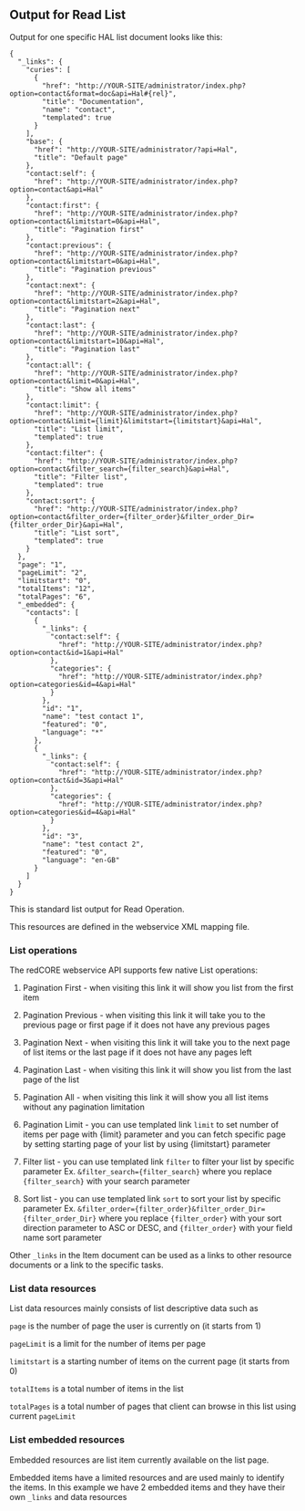 ## Output for Read List

Output for one specific HAL list document looks like this:

```
{
  "_links": {
    "curies": [
      {
        "href": "http://YOUR-SITE/administrator/index.php?option=contact&format=doc&api=Hal#{rel}",
        "title": "Documentation",
        "name": "contact",
        "templated": true
      }
    ],
    "base": {
      "href": "http://YOUR-SITE/administrator/?api=Hal",
      "title": "Default page"
    },
    "contact:self": {
      "href": "http://YOUR-SITE/administrator/index.php?option=contact&api=Hal"
    },
    "contact:first": {
      "href": "http://YOUR-SITE/administrator/index.php?option=contact&limitstart=0&api=Hal",
      "title": "Pagination first"
    },
    "contact:previous": {
      "href": "http://YOUR-SITE/administrator/index.php?option=contact&limitstart=0&api=Hal",
      "title": "Pagination previous"
    },
    "contact:next": {
      "href": "http://YOUR-SITE/administrator/index.php?option=contact&limitstart=2&api=Hal",
      "title": "Pagination next"
    },
    "contact:last": {
      "href": "http://YOUR-SITE/administrator/index.php?option=contact&limitstart=10&api=Hal",
      "title": "Pagination last"
    },
    "contact:all": {
      "href": "http://YOUR-SITE/administrator/index.php?option=contact&limit=0&api=Hal",
      "title": "Show all items"
    },
    "contact:limit": {
      "href": "http://YOUR-SITE/administrator/index.php?option=contact&limit={limit}&limitstart={limitstart}&api=Hal",
      "title": "List limit",
      "templated": true
    },
    "contact:filter": {
      "href": "http://YOUR-SITE/administrator/index.php?option=contact&filter_search={filter_search}&api=Hal",
      "title": "Filter list",
      "templated": true
    },
    "contact:sort": {
      "href": "http://YOUR-SITE/administrator/index.php?option=contact&filter_order={filter_order}&filter_order_Dir={filter_order_Dir}&api=Hal",
      "title": "List sort",
      "templated": true
    }
  },
  "page": "1",
  "pageLimit": "2",
  "limitstart": "0",
  "totalItems": "12",
  "totalPages": "6",
  "_embedded": {
    "contacts": [
      {
        "_links": {
          "contact:self": {
            "href": "http://YOUR-SITE/administrator/index.php?option=contact&id=1&api=Hal"
          },
          "categories": {
            "href": "http://YOUR-SITE/administrator/index.php?option=categories&id=4&api=Hal"
          }
        },
        "id": "1",
        "name": "test contact 1",
        "featured": "0",
        "language": "*"
      },
      {
        "_links": {
          "contact:self": {
            "href": "http://YOUR-SITE/administrator/index.php?option=contact&id=3&api=Hal"
          },
          "categories": {
            "href": "http://YOUR-SITE/administrator/index.php?option=categories&id=4&api=Hal"
          }
        },
        "id": "3",
        "name": "test contact 2",
        "featured": "0",
        "language": "en-GB"
      }
    ]
  }
}
```

This is standard list output for Read Operation. 

This resources are defined in the webservice XML mapping file.

### List operations 

The redCORE webservice API supports few native List operations:

1. Pagination First - when visiting this link it will show you list from the first item

2. Pagination Previous - when visiting this link it will take you to the previous page or first page if it does not have any previous pages

3. Pagination Next - when visiting this link it will take you to the next page of list items or the last page if it does not have any pages left

4. Pagination Last - when visiting this link it will show you list from the last page of the list

5. Pagination All - when visiting this link it will show you all list items without any pagination limitation

6. Pagination Limit - you can use templated link `limit` to set number of items per page with {limit} parameter and you can fetch specific page by setting starting page of your list by using {limitstart} parameter

7. Filter list - you can use templated link `filter` to filter your list by specific parameter Ex. `&filter_search={filter_search}` where you replace `{filter_search}` with your search parameter

8. Sort list - you can use templated link `sort` to sort your list by specific parameter 
Ex. `&filter_order={filter_order}&filter_order_Dir={filter_order_Dir}` where you replace `{filter_order}` with your sort direction parameter to ASC or DESC, and `{filter_order}` with your field name sort parameter

Other `_links` in the Item document can be used as a links to other resource documents or a link to the specific tasks.

### List data resources

List data resources mainly consists of list descriptive data such as 

`page` is the number of page the user is currently on (it starts from 1)

`pageLimit` is a limit for the number of items per page

`limitstart` is a starting number of items on the current page (it starts from 0)

`totalItems` is a total number of items in the list

`totalPages` is a total number of pages that client can browse in this list using current `pageLimit`

### List embedded resources

Embedded resources are list item currently available on the list page.

Embedded items have a limited resources and are used mainly to identify the items. In this example we have 2 embedded items and they have their own `_links` and data resources


